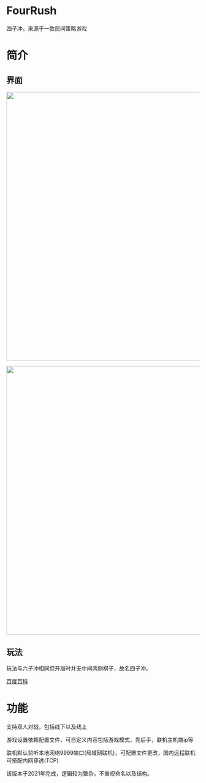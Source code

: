 # FourRush
四子冲，来源于一款民间策略游戏

# 简介
## 界面
<img src="https://user-images.githubusercontent.com/73327649/187668345-5d2edd15-05ef-4979-bb17-bb2bc241f981.png" width="700" /><br/>

<img src="https://user-images.githubusercontent.com/73327649/187669117-afcf89a8-45e5-4b1f-9c3d-9eed844c08cf.gif" width="700" /><br/>


## 玩法


玩法与六子冲相同但开局时并无中间两侧棋子，故名四子冲。

[百度百科](https://baike.baidu.com/item/%E5%85%AD%E5%AD%90%E5%86%B2/5702170?fr=aladdin)


# 功能
支持双人对战，包括线下以及线上

游戏设置依赖配置文件，可自定义内容包括游戏模式，先后手，联机主机端ip等

联机默认监听本地网络9999端口(局域网联机)，可配置文件更改，国内远程联机可搭配内网穿透(TCP)


该版本于2021年完成，逻辑较为繁杂，不重视命名以及结构。
